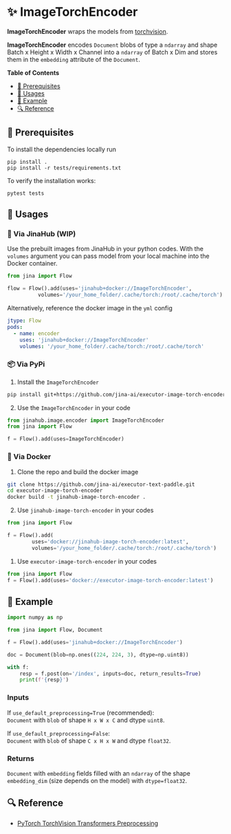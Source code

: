 # ✨ ImageTorchEncoder

**ImageTorchEncoder** wraps the models from [torchvision](https://pytorch.org/vision/stable/index.html).

**ImageTorchEncoder** encodes `Document` blobs of type a `ndarray` and shape Batch x Height x Width x Channel 
into a `ndarray` of Batch x Dim and stores them in the `embedding` attribute of the `Document`.

<!-- START doctoc generated TOC please keep comment here to allow auto update -->
<!-- DON'T EDIT THIS SECTION, INSTEAD RE-RUN doctoc TO UPDATE -->
**Table of Contents**

- [🌱 Prerequisites](#-prerequisites)
- [🚀 Usages](#-usages)
- [🎉️ Example](#%EF%B8%8F-example)
- [🔍️ Reference](#%EF%B8%8F-reference)

<!-- END doctoc generated TOC please keep comment here to allow auto update -->

## 🌱 Prerequisites

To install the dependencies locally run 
```
pip install . 
pip install -r tests/requirements.txt
```
To verify the installation works:
```
pytest tests
```

## 🚀 Usages

### 🚚 Via JinaHub (WIP)
Use the prebuilt images from JinaHub in your python codes.
With the `volumes` argument you can pass model from your local machine into the Docker container.
```python
from jina import Flow

flow = Flow().add(uses='jinahub+docker://ImageTorchEncoder',
		  volumes='/your_home_folder/.cache/torch:/root/.cache/torch')
```
Alternatively, reference the docker image in the `yml` config
```yaml
jtype: Flow
pods:
  - name: encoder
    uses: 'jinahub+docker://ImageTorchEncoder'
    volumes: '/your_home_folder/.cache/torch:/root/.cache/torch'
```

### 📦️ Via PyPi
1. Install the `ImageTorchEncoder` 
```bash
pip install git+https://github.com/jina-ai/executor-image-torch-encoder.git
```
2. Use the `ImageTorchEncoder` in your code
```python
from jinahub.image.encoder import ImageTorchEncoder
from jina import Flow

f = Flow().add(uses=ImageTorchEncoder)
```

### 🐳 Via Docker
1. Clone the repo and build the docker image
```bash
git clone https://github.com/jina-ai/executor-text-paddle.git
cd executor-image-torch-encoder 
docker build -t jinahub-image-torch-encoder .
```
2. Use `jinahub-image-torch-encoder` in your codes
````python
from jina import Flow

f = Flow().add(
        uses='docker://jinahub-image-torch-encoder:latest',
        volumes='/your_home_folder/.cache/torch:/root/.cache/torch')
````

1. Use `executor-image-torch-encoder` in your codes
```python
from jina import Flow
f = Flow().add(uses='docker://executor-image-torch-encoder:latest')
```
	

## 🎉️ Example 

```python
import numpy as np

from jina import Flow, Document

f = Flow().add(uses='jinahub+docker://ImageTorchEncoder')

doc = Document(blob=np.ones((224, 224, 3), dtype=np.uint8))

with f:
    resp = f.post(on='/index', inputs=doc, return_results=True)
    print(f'{resp}')
```

### Inputs 
If `use_default_preprocessing=True` (recommended):  
`Document` with `blob` of shape `H x W x C` and dtype `uint8`.  

If `use_default_preprocessing=False`:  
`Document` with `blob` of shape `C x H x W` and dtype `float32`.

### Returns
`Document` with `embedding` fields filled with an `ndarray` of the shape `embedding_dim` (size depends on the model) with `dtype=float32`.

## 🔍️ Reference
- [PyTorch TorchVision Transformers Preprocessing](https://sparrow.dev/torchvision-transforms/)

